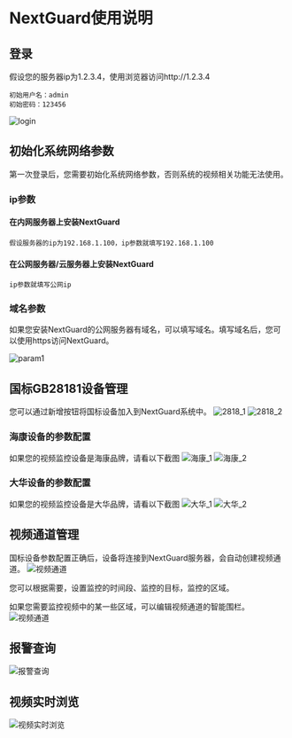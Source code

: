 # NextGuard使用说明

## 登录

假设您的服务器ip为1.2.3.4，使用浏览器访问http://1.2.3.4

	初始用户名：admin
	初始密码：123456
	
![login](./snapshot/login.png)

## 初始化系统网络参数
第一次登录后，您需要初始化系统网络参数，否则系统的视频相关功能无法使用。

### ip参数
	
#### 在内网服务器上安装NextGuard
	
	假设服务器的ip为192.168.1.100，ip参数就填写192.168.1.100

#### 在公网服务器/云服务器上安装NextGuard
	
	ip参数就填写公网ip

### 域名参数

如果您安装NextGuard的公网服务器有域名，可以填写域名。填写域名后，您可以使用https访问NextGuard。

![param1](./snapshot/net_param_0.png)

## 国标GB28181设备管理
您可以通过新增按钮将国标设备加入到NextGuard系统中。
![2818_1](./snapshot/28181_1.png)
![2818_2](./snapshot/28181_2.png)

### 海康设备的参数配置
如果您的视频监控设备是海康品牌，请看以下截图
![海康_1](./snapshot/haikang_ipc_1.png)
![海康_2](./snapshot/haikang_ipc_2.png)

### 大华设备的参数配置
如果您的视频监控设备是大华品牌，请看以下截图
![大华_1](./snapshot/dahua_ipc_1.png)
![大华_2](./snapshot/dahua_ipc_2.png)

## 视频通道管理

国标设备参数配置正确后，设备将连接到NextGuard服务器，会自动创建视频通道。
![视频通道](./snapshot/channel_1.png)

您可以根据需要，设置监控的时间段、监控的目标，监控的区域。

如果您需要监控视频中的某一些区域，可以编辑视频通道的智能围栏。
![视频通道](./snapshot/channel_2.png)

## 报警查询
![报警查询](./snapshot/alarm.png)

## 视频实时浏览
![视频实时浏览](./snapshot/realview.png)


